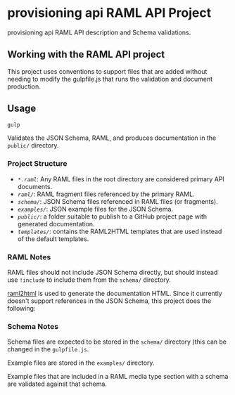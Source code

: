 # provisioning api RAML API Project

provisioning api RAML API description and Schema validations.

## Working with the RAML API project

This project uses conventions to support files that are added without needing to modify the gulpfile.js that runs the validation and document production.

## Usage

```bash
gulp
```

Validates the JSON Schema, RAML, and produces documentation in the `public/` directory.

### Project Structure

* *`*.raml`*: Any RAML files in the root directory are considered primary API documents.
* *`raml/`*: RAML fragment files referenced by the primary RAML.
* *`schema/`*: JSON Schema files referenced in RAML files (or fragments).
* *`examples/`*: JSON example files for the JSON Schema.
* *`public/`*: a folder suitable to publish to a GitHub project page with generated documentation.
* *`templates/`*: contains the RAML2HTML templates that are used instead of the default templates.

### RAML Notes

RAML files should not include JSON Schema directly, but should instead use `!include` to include them from the `schema/` directory.

[raml2html](https://github.com/kevinrenskers/raml2html) is used to generate the documentation HTML. Since it currently doesn't support references in the JSON Schema, this project does the following:

### Schema Notes

Schema files are expected to be stored in the `schema/` directory (this can be changed in the `gulpfile.js`.

Example files are stored in the `examples/` directory.

Example files that are included in a RAML media type section with a schema are validated against that schema.
